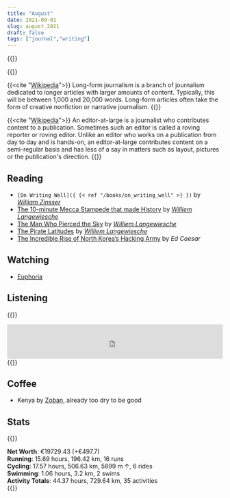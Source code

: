 ```yaml
---
title: "August"
date: 2021-09-01
slug: august_2021
draft: false
tags: ["journal","writing"]
---
```



{{<rawhtml>}}

{{</rawhtml>}}

{{<cite "[Wikipedia](https://en.wikipedia.org/wiki/Long-form_journalism)">}}
Long-form journalism is a branch of journalism dedicated to longer articles with larger amounts of content.
Typically, this will be between 1,000 and 20,000 words.
Long-form articles often take the form of creative nonfiction or narrative journalism.
{{</cite>}}

{{<cite "[Wikipedia](https://en.wikipedia.org/wiki/Editor-at-large)">}}
An editor-at-large is a journalist who contributes content to a publication.
Sometimes such an editor is called a roving reporter or roving editor.
Unlike an editor who works on a publication from day to day and is hands-on,
an editor-at-large contributes content on a semi-regular basis and has less of a say in matters such as layout,
pictures or the publication's direction.
{{</cite>}}


## Reading

- `[On Writing Well]({ {< ref "/books/on_writing_well" >} })` by _[William Zinsser](https://en.wikipedia.org/wiki/William_Zinsser)_
- [The 10-minute Mecca Stampede that made History](https://www.vanityfair.com/news/2018/01/the-mecca-stampede-that-made-history-hajj)
  by _[Williem Langewiesche](https://en.wikipedia.org/wiki/William_Langewiesche)_
- [The Man Who Pierced the Sky](https://www.vanityfair.com/culture/2013/05/felix-baumgartner-jump-story)
  by _[Williem Langewiesche](https://en.wikipedia.org/wiki/William_Langewiesche)_
- [The Pirate Latitudes](https://www.vanityfair.com/news/2009/04/somali-pirates200904)
  by _[Williem Langewiesche](https://en.wikipedia.org/wiki/William_Langewiesche)_
- [The Incredible Rise of North Korea’s Hacking Army](https://www.newyorker.com/magazine/2021/04/26/the-incredible-rise-of-north-koreas-hacking-army)
  by _Ed Caesar_
 

## Watching

- [Euphoria](https://www.imdb.com/title/tt8772296/)

## Listening

{{<rawhtml>}}
<iframe src="https://open.spotify.com/embed/track/2X5zWAt3augONkfuyVMaSG?theme=0" width="100%" height="80" frameBorder="0" allowtransparency="true" allow="encrypted-media"></iframe>
{{</rawhtml>}}

## Coffee

* Kenya by [Zoban](https://prazirnazoban.cz/), already too dry to be good

## Stats

{{<rawhtml>}}
<div><b>Net Worth</b>: €19729.43 (<span class="green">+€497.7</span>)</div>
<div><b>Running</b>:
  15.69 hours, 196.42 km, 16 runs
</div>
<div><b>Cycling</b>:
  17.57 hours, 506.63 km, 5899 m ↑, 6 rides
</div>
<div><b>Swimming</b>:
  1.06 hours, 3.2 km, 2 swims
</div>
<div><b>Activity Totals</b>:
  44.37 hours, 729.64 km, 35 activities
</div>
{{</rawhtml>}}


